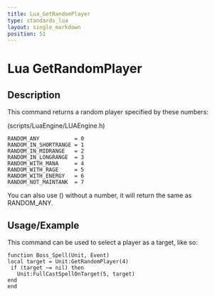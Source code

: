 ```yaml
---
title: Lua_GetRandomPlayer
type: standards_lua
layout: single_markdown
position: 51
---
```


# Lua GetRandomPlayer

## Description

This command returns a random player specified by these numbers:

(scripts/LuaEngine/LUAEngine.h)

```
RANDOM_ANY           = 0
RANDOM_IN_SHORTRANGE = 1
RANDOM_IN_MIDRANGE   = 2
RANDOM_IN_LONGRANGE  = 3
RANDOM_WITH_MANA     = 4
RANDOM_WITH_RAGE     = 5
RANDOM_WITH_ENERGY   = 6
RANDOM_NOT_MAINTANK  = 7
```

You can also use () without a number, it will return the same as RANDOM_ANY.

## Usage/Example

This command can be used to select a player as a target, like so:

```
function Boss_Spell(Unit, Event)
local target = Unit:GetRandomPlayer(4)
 if (target ~= nil) then
   Unit:FullCastSpellOnTarget(5, target)
end
end
```
